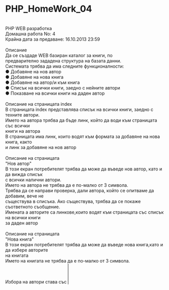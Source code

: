 PHP_HomeWork_04
===============
<br>
PHP WEB разработка<br>
Домашна работа No: 4<br>
Крайна дата за предаване: 16.10.2013 23:59<br>
<br>
Описание<br>
Да се създаде WEB базиран каталог за книги, по<br>
предварително зададена структура на базата данни.<br>
Системата трябва да има следните функционалности:<br>
● Добавяне на нов автор<br>
● Добавяне на нова книга<br>
● Добавяне на автор/и към книга<br>
● Списък на всички книги, заедно с нейните автори<br>
● Показване на всички книги на даден автор<br>
<br>
Описание на страницата index<br>
В страницата index представлява списък на всички книги, заедно с техните автори.<br>
Името на автора трябва да бъде линк, който да води към страницата със всички<br>
книги на автора<br>
В страницата има линк, които водят към формата за добавяне на нова книга, както<br>
и линк за добавяне на нов автор<br>
<br>
Описание на страницата<br>
"Нов автор"<br>
В този екран потребителят трябва да може да въведе нов автор, като и да вижда списък<br>
с всички налични автори.<br>
Името на автора не трябва да е по-малко от 3 символа.<br>
Трябва да се направи проверка, дали автора, който се опитваме да добавим, вече не<br>
съществува в списъка. Ако съществува, трябва да се покаже съответното съобщение.<br>
Имената а авторите са линкове,които водят към страницата със списък на всички книги<br>
за даден автор<br>
<br>
Описание на страницата<br>
"Нова книга"<br>
В този екран потребителят трябва да може да въведе нова книга,като и да избере авторите<br>
на книгата<br>
Името на книгата не трябва да е по-малко от 3 символа.<br>
Избора на автори става със <select multiple><br>
Връзката “Книги” ни връща в екрана със списък на всички книги<br>
<br>
Описание на страницата<br>
"Книги от автор"<br>
В този екран потребителят трябва да вижда всички книги, в които даден автор участва.<br>
Екрана е подобен на екрана “Книги”, но тук се показват само книгите за даден автор.<br>
Имената на авторите отново са линкове, които водят към същата страница, за да може<br>
потребителя да разгледа книгите на Нийл Геймън, ако е дошъл на страницата да<br>
разгледа книгите на Тери Пратчет.<br>
Предаването на автора трябва да става през GET. По ваша преценка може да се използва<br>
author_id или името на автора в URL-то като GET параметър<br>
Ако не е подаден идентификатор на автор в този екран, потребителя трябва да бъде<br>
пренасочен автоматично към екрана със списък на всички книги<br>
Ако подадения идентификато на автора е невалиден (няма такъв автор) , трябва да се<br>
покаже съответното съобщение<br>
<br>
Допълнителни задачи<br>
● Сортиране на книгите по име (низходящо/възходящо)<br>
● Сортиране на авторите по име (низходящо/възходящо)<br>
● Търсене на книга по нейното име<br>
<br>
Уточнения<br>
● Реализацията трябва да е със SQL-а, който е предоставен<br>
за домашната. Структурата на таблиците НЕ трябва да<br>
бъде променяна.<br>
● Взимането на информацията трябва да става с JOIN, а не с<br>
2 или повече заявки<br>
● Показаната подредба, външен вид и имена на екраните са<br>
само примерни. Може да ги променяте както желаете, стига<br>
да не премахвате функционалност<br>
<br>
Критерии за оценка<br>
● Валидност на HTML/CSS НЕ трябва да участват в оценката.Оценява се PHP<br>
кода, не външният вид или валидността на HTML/CSS<br>
● Изпълнението или неизпълнението на допълнителните задачи НЕ дават<br>
влияние на оценката. Те са дадени за хората желаещи да разширят задачата.<br>
● Правилно ли се показват авторите на книги.Една книга, заедно с нейните автори<br>
трябва да се показва само един път в списъка<br>
● В екрана за книги по автор трябва да се показват САМО книгите на подаденият<br>
автор. Появява ли се съобщение, че автора не е намерен, когато се подаде<br>
невалиден идентификатор<br>
● Правилно ли се добавят авторите, може ли да се добави един автор повече от<br>
един път<br>
● Има ли повторение на код между различните файлове<br>
<br>
Забранено е<br>
● Писане на код, който уврежда по какъвто и да е било начин<br>
чужди системи и компютри<br>
● Плагиатстването.<br>
● Манипулиране на домашните/резултатите по какъвто и да е<br>
било начин<br>

